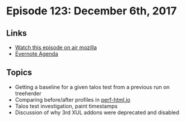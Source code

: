 # Episode 123: December 6th, 2017

## Links
* [Watch this episode on air mozilla](https://air.mozilla.org/the-joy-of-coding-episode-123/)
* [Evernote Agenda](https://www.evernote.com/l/AbK36U_D8ZpE5LT58_oQkhwpyc8OnXYYap8)

## Topics

* Getting a baseline for a given talos test from a previous run on treeherder
* Comparing before/after profiles in [perf-html.io](https://perf-html.io)
* Talos test investigation, paint timestamps
* Discussion of why 3rd XUL addons were deprecated and disabled




